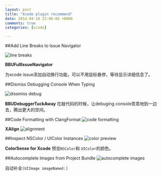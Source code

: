 ```yaml
---
layout: post
title: "Xcode plugin recommend"
date: 2014-04-18 22:06:04 +0800
comments: true
categories: [xcode]

---
```

##Add Line Breaks to Issue Navigator

![line breaks](http://nshipster.s3.amazonaws.com/bbufullissuenavigator.png)

**BBUFullIssueNavigator**

为xcode issue添加自动换行功能，可以不用鼠标悬停，等待显示详细信息了。

##Dismiss Debugging Console When Typing

![dissmiss debug](http://nshipster.s3.amazonaws.com/bbudebuggertuckaway.gif)

**BBUDebuggerTuckAway**
在敲代码的时候，让debuging console乖乖地到一边去，腾出更大的空间。
 
##Code Formatting with ClangFormat
![code formatting](http://nshipster.s3.amazonaws.com/xalign.gif)

**XAlign**
![alignment](http://nshipster.s3.amazonaws.com/xalign.gif)

##Inspect NSColor / UIColor Instances
![color preview](http://nshipster.s3.amazonaws.com/colorsense.png)

**ColorSense for Xcode**
预览`NSColor`和 `UIColor`的颜色。

##Autocomplete Images from Project Bundle
![autocomplete images](http://nshipster.s3.amazonaws.com/ksimagenamed.gif)

自动补全```[UIImage imageNamed:]```